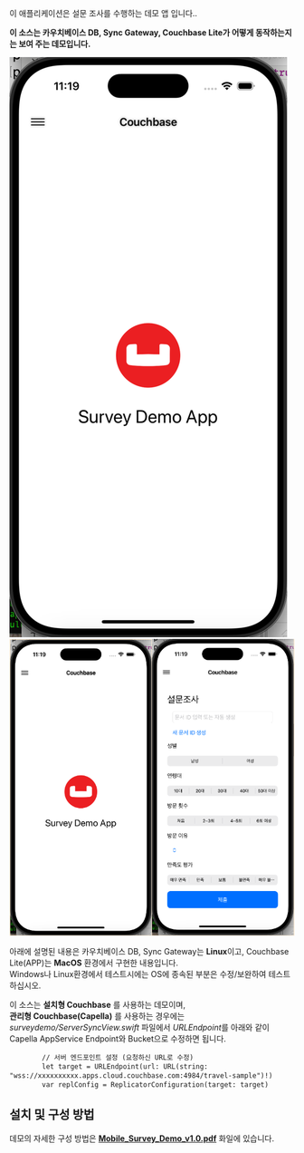 이 애플리케이션은 설문 조사를 수행하는 데모 앱 입니다.. <br>

**이 소스는 카우치베이스 DB, Sync Gateway, Couchbase Lite가 어떻게 동작하는지는 보여 주는 데모입니다.** <br>

![hybrid search demo](main.png) ![hybrid search demo](survey.png)

아래에 설명된 내용은 카우치베이스 DB, Sync Gateway는 **Linux**이고, Couchbase Lite(APP)는 **MacOS** 환경에서 구현한 내용입니다. 
<br>Windows나 Linux환경에서 테스트시에는 OS에 종속된 부분은 수정/보완하여 테스트 하십시오. <br>

이 소스는 **설치형 Couchbase** 를 사용하는 데모이며, <br>
**관리형 Couchbase(Capella)** 를 사용하는 경우에는 *surveydemo/ServerSyncView.swift* 파일에서 *URLEndpoint*를 아래와 같이 Capella AppService Endpoint와 Bucket으로 수정하면 됩니다. <br>

            // 서버 엔드포인트 설정 (요청하신 URL로 수정)
            let target = URLEndpoint(url: URL(string: "wss://xxxxxxxxxx.apps.cloud.couchbase.com:4984/travel-sample")!)
            var replConfig = ReplicatorConfiguration(target: target)

## 설치 및 구성 방법 <br>
데모의 자세한 구성 방법은 **[Mobile_Survey_Demo_v1.0.pdf]** 화일에 있습니다. <br>

[Mobile_Survey_Demo_v1.0.pdf]: https://github.com/unixfree/surveydemo/blob/main/Mobile_Survey_Demo_v1.0.pdf
